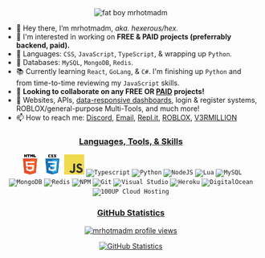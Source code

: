 <div align="center">
  <img height="150" alt="fat boy mrhotmadm" src="https://cdn.upload.systems/uploads/UGoDzom6.png">
</div>

- 👋 Hey there, I’m mrhotmadm, *aka. hexerous/hex.*
- 👀 I'm interested in working on **FREE & PAID projects (preferrably backend, paid).**
- 🧠 Languages: `CSS`, `JavaScript`, `TypeScript`, & wrapping up `Python`.
- 💽 Databases: `MySQL`, `MongoDB`, `Redis`.
- 📚 Currently learning `React`, `GoLang`, & `C#`. I'm finishing up `Python` and from time-to-time reviewing my `JavaScript` skills.
- 💞️ **Looking to collaborate on any FREE OR <ins>PAID</ins> projects!**
- 📝 Websites, APIs, [data-responsive dashboards](https://cdn.upload.systems/uploads/KkVfED4Y.mp4), login & register systems, ROBLOX/general-purpose Multi-Tools, and much more!
-  📫 How to reach me: [Discord](https://discord.com/users/727282789551964302), [Email](mailto:mrblackcto@outlook.com), [Repl.it](https://replit.com/@hexerous), [ROBLOX](https://www.roblox.com/users/2314460683/profile), [V3RMILLION](https://v3rmillion.net/member.php?action=profile&uid=1758248)

<div align="center">
  <h3 style="font-weight:bolder;"><ins>Languages, Tools, & Skills</ins></h3>

  <code><img height="40" alt="HTML" src="https://raw.githubusercontent.com/github/explore/master/topics/html/html.png"></code>
  <code><img height="40" alt="CSS" src="https://raw.githubusercontent.com/github/explore/master/topics/css/css.png"></code>
  <code><img height="40" alt="JavaScript" src="https://raw.githubusercontent.com/github/explore/master/topics/javascript/javascript.png"></code>
  <code><img height="40" alt="Typescript" src="https://upload.wikimedia.org/wikipedia/commons/thumb/4/4c/Typescript_logo_2020.svg/2048px-Typescript_logo_2020.svg.png"></code>
  <code><img height="40" alt="Python" src="https://upload.wikimedia.org/wikipedia/commons/thumb/c/c3/Python-logo-notext.svg/768px-Python-logo-notext.svg.png"></code>
  <code><img height="40" alt="NodeJS" src="https://seeklogo.com/images/N/nodejs-logo-FBE122E377-seeklogo.com.png"></code>
  <code><img height="40" alt="Lua" src="https://upload.wikimedia.org/wikipedia/commons/thumb/c/cf/Lua-Logo.svg/1200px-Lua-Logo.svg.png"></code>
  <code><img height="40" alt="MySQL" src="https://icons-for-free.com/iconfiles/png/512/development+logo+mysql+icon-1320184807686758112.png"></code>
  <code><img height="40" alt="MongoDB" src="https://icons-for-free.com/iconfiles/png/512/mongodb+original-1324760553088442944.png"></code>
  <code><img height="40" alt="Redis" src="https://icons-for-free.com/iconfiles/png/512/redis+original-1324760569511622860.png"></code>
  <code><img height="40" alt="NPM" src="https://authy.com/wp-content/uploads/npm-logo.png"></code>
  <code><img height="40" alt="Git" src="https://git-scm.com/images/logos/downloads/Git-Icon-1788C.png"></code>
  <code><img height="40" alt="Visual Studio" src="https://visualstudio.microsoft.com/wp-content/uploads/2019/06/BrandVisualStudioWin2019-3.svg"></code>
  <code><img height="40" alt="Heroku" src="https://cdn.iconscout.com/icon/free/png-512/heroku-5-569467.png"></code>
  <code><img height="40" alt="DigitalOcean" src="https://icons-for-free.com/iconfiles/png/512/super+tiny+icons+digitalocean-1324450717986348125.png"></code>
  <code><img height="40" alt="100UP Cloud Hosting" src="https://status.100up.org/static/icons/icon_512.294c29.png"></code>

  <h3 style="font-weight:bolder;"><ins>GitHub Statistics</ins></h3>
  
  <a href="https://github.com/mrhotmadm">
    <img alt="mrhotmadm profile views"  src="https://camo.githubusercontent.com/5d4fbbbd2a4bdb13a7a1ffb605ffc890d97f463fa4cc7ab285a7daada0c0acb6/68747470733a2f2f6b6f6d617265762e636f6d2f67687076632f3f757365726e616d653d6f62667573636174696e67267374796c653d666c61742d73717561726526636f6c6f723d677265656e">
  </a>

  [![GitHub Statistics](https://github-readme-stats.vercel.app/api?username=mrhotmadm&show_icons=true&theme=radical)](https://github.com/mrhotmadm)
</div>
